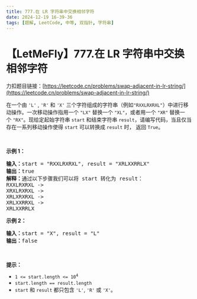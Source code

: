 ```yaml
---
title: 777.在 LR 字符串中交换相邻字符
date: 2024-12-19 16-39-36
tags: [题解, LeetCode, 中等, 双指针, 字符串]
---
```


# 【LetMeFly】777.在 LR 字符串中交换相邻字符

力扣题目链接：[https://leetcode.cn/problems/swap-adjacent-in-lr-string/](https://leetcode.cn/problems/swap-adjacent-in-lr-string/)

<p>在一个由 <code>'L'</code> , <code>'R'</code> 和 <code>'X'</code> 三个字符组成的字符串（例如<code>"RXXLRXRXL"</code>）中进行移动操作。一次移动操作指用一个&nbsp;<code>"LX"</code>&nbsp;替换一个&nbsp;<code>"XL"</code>，或者用一个&nbsp;<code>"XR"</code>&nbsp;替换一个&nbsp;<code>"RX"</code>。现给定起始字符串&nbsp;<code>start</code>&nbsp;和结束字符串&nbsp;<code>result</code>，请编写代码，当且仅当存在一系列移动操作使得&nbsp;<code>start</code>&nbsp;可以转换成&nbsp;<code>result</code>&nbsp;时， 返回&nbsp;<code>True</code>。</p>

<p>&nbsp;</p>

<p><strong class="example">示例 1：</strong></p>

<pre>
<strong>输入：</strong>start = "RXXLRXRXL", result = "XRLXXRRLX"
<strong>输出：</strong>true
<strong>解释：</strong>通过以下步骤我们可以将 start 转化为 result：
RXXLRXRXL -&gt;
XRXLRXRXL -&gt;
XRLXRXRXL -&gt;
XRLXXRRXL -&gt;
XRLXXRRLX
</pre>

<p><strong class="example">示例 2：</strong></p>

<pre>
<strong>输入：</strong>start = "X", result = "L"
<strong>输出：</strong>false
</pre>

<p>&nbsp;</p>

<p><strong>提示：</strong></p>

<ul>
	<li><code>1 &lt;= start.length&nbsp;&lt;= 10<sup>4</sup></code></li>
	<li><code>start.length == result.length</code></li>
	<li><code>start</code> 和&nbsp;<code>result</code>&nbsp;都只包含&nbsp;<code>'L'</code>, <code>'R'</code>&nbsp;或&nbsp;<code>'X'</code>。</li>
</ul>


    